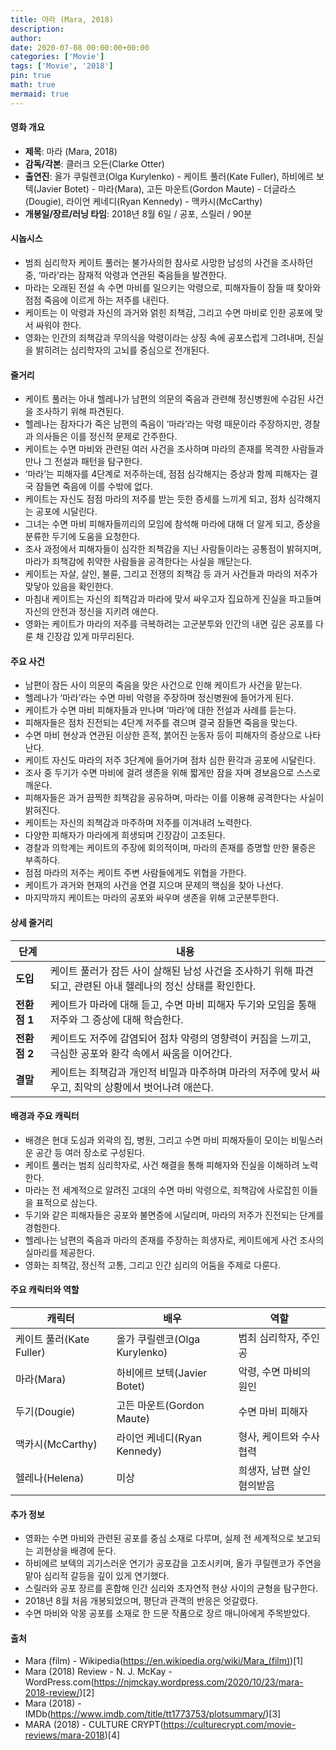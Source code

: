 ```yaml
---
title: 마라 (Mara, 2018)
description: 
author: 
date: 2020-07-08 00:00:00+00:00
categories: ['Movie']
tags: ['Movie', '2018']
pin: true
math: true
mermaid: true
---
```

#### 영화 개요

- **제목**: 마라 (Mara, 2018)  
- **감독/각본**: 클러크 오든(Clarke Otter)  
- **출연진**: 올가 쿠릴렌코(Olga Kurylenko) - 케이트 풀러(Kate Fuller), 하비에르 보텍(Javier Botet) - 마라(Mara), 고든 마운트(Gordon Maute) - 더글라스(Dougie), 라이언 케네디(Ryan Kennedy) - 맥카시(McCarthy)  
- **개봉일/장르/러닝 타임**: 2018년 8월 6일 / 공포, 스릴러 / 90분  

#### 시놉시스

- 범죄 심리학자 케이트 풀러는 불가사의한 참사로 사망한 남성의 사건을 조사하던 중, ‘마라’라는 잠재적 악령과 연관된 죽음들을 발견한다.  
- 마라는 오래된 전설 속 수면 마비를 일으키는 악령으로, 피해자들이 잠들 때 찾아와 점점 죽음에 이르게 하는 저주를 내린다.  
- 케이트는 이 악령과 자신의 과거와 얽힌 죄책감, 그리고 수면 마비로 인한 공포에 맞서 싸워야 한다.  
- 영화는 인간의 죄책감과 무의식을 악령이라는 상징 속에 공포스럽게 그려내며, 진실을 밝히려는 심리학자의 고뇌를 중심으로 전개된다.  

#### 줄거리

- 케이트 풀러는 아내 헬레나가 남편의 의문의 죽음과 관련해 정신병원에 수감된 사건을 조사하기 위해 파견된다.  
- 헬레나는 잠자다가 죽은 남편의 죽음이 ‘마라’라는 악령 때문이라 주장하지만, 경찰과 의사들은 이를 정신적 문제로 간주한다.  
- 케이트는 수면 마비와 관련된 여러 사건을 조사하며 마라의 존재를 목격한 사람들과 만나 그 전설과 패턴을 탐구한다.  
- ‘마라’는 피해자를 4단계로 저주하는데, 점점 심각해지는 증상과 함께 피해자는 결국 잠들면 죽음에 이를 수밖에 없다.  
- 케이트는 자신도 점점 마라의 저주를 받는 듯한 증세를 느끼게 되고, 점차 심각해지는 공포에 시달린다.  
- 그녀는 수면 마비 피해자들끼리의 모임에 참석해 마라에 대해 더 알게 되고, 증상을 분류한 두기에 도움을 요청한다.  
- 조사 과정에서 피해자들이 심각한 죄책감을 지닌 사람들이라는 공통점이 밝혀지며, 마라가 죄책감에 취약한 사람들을 공격한다는 사실을 깨닫는다.  
- 케이트는 자살, 살인, 불륜, 그리고 전쟁의 죄책감 등 과거 사건들과 마라의 저주가 맞닿아 있음을 확인한다.  
- 마침내 케이트는 자신의 죄책감과 마라에 맞서 싸우고자 집요하게 진실을 파고들며 자신의 안전과 정신을 지키려 애쓴다.  
- 영화는 케이트가 마라의 저주를 극복하려는 고군분투와 인간의 내면 깊은 공포를 다룬 채 긴장감 있게 마무리된다.  

#### 주요 사건

- 남편이 잠든 사이 의문의 죽음을 맞은 사건으로 인해 케이트가 사건을 맡는다.  
- 헬레나가 ‘마라’라는 수면 마비 악령을 주장하며 정신병원에 들어가게 된다.  
- 케이트가 수면 마비 피해자들과 만나며 ‘마라’에 대한 전설과 사례를 듣는다.  
- 피해자들은 점차 진전되는 4단계 저주를 겪으며 결국 잠들면 죽음을 맞는다.  
- 수면 마비 현상과 연관된 이상한 흔적, 붉어진 눈동자 등이 피해자의 증상으로 나타난다.  
- 케이트 자신도 마라의 저주 3단계에 들어가며 점차 심한 환각과 공포에 시달린다.  
- 조사 중 두기가 수면 마비에 걸려 생존을 위해 짧게만 잠을 자며 경보음으로 스스로 깨운다.  
- 피해자들은 과거 끔찍한 죄책감을 공유하며, 마라는 이를 이용해 공격한다는 사실이 밝혀진다.  
- 케이트는 자신의 죄책감과 마주하며 저주를 이겨내려 노력한다.  
- 다양한 피해자가 마라에게 희생되며 긴장감이 고조된다.  
- 경찰과 의학계는 케이트의 주장에 회의적이며, 마라의 존재를 증명할 만한 물증은 부족하다.  
- 점점 마라의 저주는 케이트 주변 사람들에게도 위협을 가한다.  
- 케이트가 과거와 현재의 사건을 연결 지으며 문제의 핵심을 찾아 나선다.  
- 마지막까지 케이트는 마라의 공포와 싸우며 생존을 위해 고군분투한다.  

#### 상세 줄거리

| **단계**      | **내용**                                                                                      |
|--------------|-----------------------------------------------------------------------------------------------|
| **도입**     | 케이트 풀러가 잠든 사이 살해된 남성 사건을 조사하기 위해 파견되고, 관련된 아내 헬레나의 정신 상태를 확인한다.   |
| **전환점 1** | 케이트가 마라에 대해 듣고, 수면 마비 피해자 두기와 모임을 통해 저주와 그 증상에 대해 학습한다.                   |
| **전환점 2** | 케이트도 저주에 감염되어 점차 악령의 영향력이 커짐을 느끼고, 극심한 공포와 환각 속에서 싸움을 이어간다.              |
| **결말**     | 케이트는 죄책감과 개인적 비밀과 마주하며 마라의 저주에 맞서 싸우고, 최악의 상황에서 벗어나려 애쓴다.                  |

#### 배경과 주요 캐릭터

- 배경은 현대 도심과 외곽의 집, 병원, 그리고 수면 마비 피해자들이 모이는 비밀스러운 공간 등 여러 장소로 구성된다.  
- 케이트 풀러는 범죄 심리학자로, 사건 해결을 통해 피해자와 진실을 이해하려 노력한다.  
- 마라는 전 세계적으로 알려진 고대의 수면 마비 악령으로, 죄책감에 사로잡힌 이들을 표적으로 삼는다.  
- 두기와 같은 피해자들은 공포와 불면증에 시달리며, 마라의 저주가 진전되는 단계를 경험한다.  
- 헬레나는 남편의 죽음과 마라의 존재를 주장하는 희생자로, 케이트에게 사건 조사의 실마리를 제공한다.  
- 영화는 죄책감, 정신적 고통, 그리고 인간 심리의 어둠을 주제로 다룬다.  

#### 주요 캐릭터와 역할

| **캐릭터**    | **배우**             | **역할**                   |
|--------------|----------------------|----------------------------|
| 케이트 풀러(Kate Fuller) | 올가 쿠릴렌코(Olga Kurylenko) | 범죄 심리학자, 주인공       |
| 마라(Mara)    | 하비에르 보텍(Javier Botet)   | 악령, 수면 마비의 원인        |
| 두기(Dougie)   | 고든 마운트(Gordon Maute)       | 수면 마비 피해자             |
| 맥카시(McCarthy) | 라이언 케네디(Ryan Kennedy)      | 형사, 케이트와 수사 협력     |
| 헬레나(Helena)  | 미상                         | 희생자, 남편 살인 혐의받음   |

#### 추가 정보

- 영화는 수면 마비와 관련된 공포를 중심 소재로 다루며, 실제 전 세계적으로 보고되는 괴현상을 배경에 둔다.  
- 하비에르 보텍의 괴기스러운 연기가 공포감을 고조시키며, 올가 쿠릴렌코가 주연을 맡아 심리적 갈등을 깊이 있게 연기했다.  
- 스릴러와 공포 장르를 혼합해 인간 심리와 초자연적 현상 사이의 균형을 탐구한다.  
- 2018년 8월 처음 개봉되었으며, 평단과 관객의 반응은 엇갈렸다.  
- 수면 마비와 악몽 공포를 소재로 한 드문 작품으로 장르 매니아에게 주목받았다.  

#### 출처

- Mara (film) - Wikipedia(https://en.wikipedia.org/wiki/Mara_(film))[1]  
- Mara (2018) Review - N. J. McKay - WordPress.com(https://njmckay.wordpress.com/2020/10/23/mara-2018-review/)[2]  
- Mara (2018) - IMDb(https://www.imdb.com/title/tt1773753/plotsummary/)[3]  
- MARA (2018) - CULTURE CRYPT(https://culturecrypt.com/movie-reviews/mara-2018)[4]
